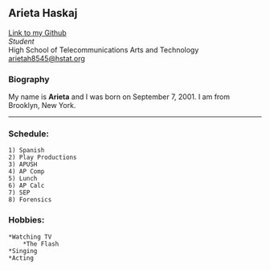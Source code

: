 ## Arieta Haskaj  
[Link to my Github](www.github.com/arietah8545)  
_Student_  
High School of Telecommunications Arts and Technology  
arietah8545@hstat.org
### Biography
My name is **Arieta** and I was born on September 7, 2001. I am from Brooklyn, New York.  

---

### Schedule:  
    1) Spanish  
    2) Play Productions  
    3) APUSH  
    4) AP Comp  
    5) Lunch  
    6) AP Calc  
    7) SEP  
    8) Forensics  
    
### Hobbies:
    *Watching TV  
        *The Flash
    *Singing
    *Acting